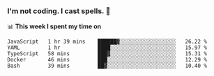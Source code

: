 ### I'm not coding. I cast spells. 🎩

📊 **This week I spent my time on**
<!--START_SECTION:waka-->
```text
JavaScript   1 hr 39 mins    ██████▓░░░░░░░░░░░░░░░░░░   26.22 % 
YAML         1 hr            ████░░░░░░░░░░░░░░░░░░░░░   15.97 % 
TypeScript   58 mins         ███▓░░░░░░░░░░░░░░░░░░░░░   15.31 % 
Docker       46 mins         ███░░░░░░░░░░░░░░░░░░░░░░   12.29 % 
Bash         39 mins         ██▓░░░░░░░░░░░░░░░░░░░░░░   10.40 % 
```
<!--END_SECTION:waka-->
